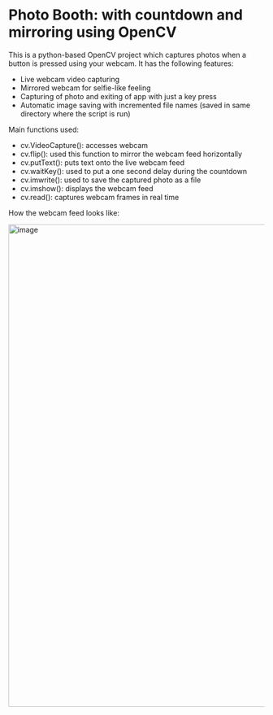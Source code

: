 # Photo Booth: with countdown and mirroring using OpenCV

This is a python-based OpenCV project which captures photos when a button is pressed using your webcam. It has the following features:

- Live webcam video capturing
- Mirrored webcam for selfie-like feeling
- Capturing of photo and exiting of app with just a key press
- Automatic image saving with incremented file names (saved in same directory where the script is run)

Main functions used:

- cv.VideoCapture(): accesses webcam
- cv.flip(): used this function to mirror the webcam feed horizontally
- cv.putText(): puts text onto the live webcam feed
- cv.waitKey(): used to put a one second delay during the countdown
- cv.imwrite(): used to save the captured photo as a file
- cv.imshow(): displays the webcam feed
- cv.read(): captures webcam frames in real time

How the webcam feed looks like:

<img width="949" alt="image" src="https://github.com/user-attachments/assets/5612f945-0730-43f9-8700-640d0df1001a" />




